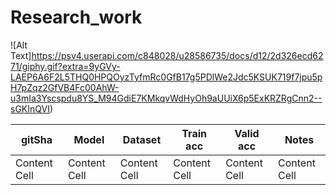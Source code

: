 # Research_work

![Alt Text]https://psv4.userapi.com/c848028/u28586735/docs/d12/2d326ecd6271/giphy.gif?extra=9yGVy-LAEP6A6F2L5THQ0HPQOyzTyfmRc0GfB17g5PDlWe2Jdc5KSUK719f7jpu5pH7pZqz2GfVB4Fc00AhW-u3mIa3Yscspdu8YS_M94GdiE7KMkqvWdHyOh9aUUiX6p5ExKRZRgCnn2--sGKInQVI)


| gitSha        | Model         | Dataset       | Train acc     | Valid acc     | Notes         | 
| ------------- | ------------- | ------------- | ------------- | ------------- | ------------- |
| Content Cell  | Content Cell  | Content Cell  | Content Cell  | Content Cell  | Content Cell  |
